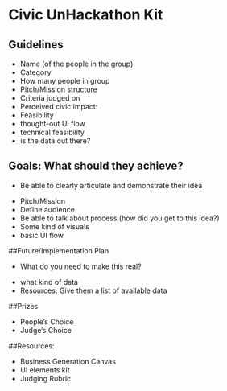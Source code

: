 # Civic UnHackathon Kit

## Guidelines
+ Name (of the people in the group)
+ Category
+ How many people in group
+ Pitch/Mission structure
+ Criteria judged on
+ Perceived civic impact:
 + Feasibility
 + thought-out UI flow
 + technical feasibility
 + is the data out there?

## Goals: What should they achieve? 
 + Be able to clearly articulate and demonstrate their idea
  * Pitch/Mission
  * Define audience
  * Be able to talk about process (how did you get to this idea?)
  * Some kind of visuals
  * basic UI flow

##Future/Implementation Plan
 + What do you need to make this real?
  * what kind of data
  * Resources: Give them a list of available data

##Prizes
 + People’s Choice
 + Judge’s Choice


##Resources:
 + Business Generation Canvas
 + UI elements kit
 + Judging Rubric
